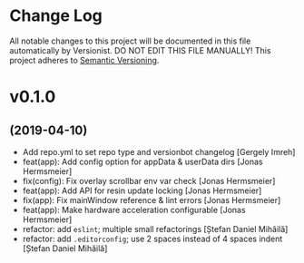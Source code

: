 # Change Log

All notable changes to this project will be documented in this file
automatically by Versionist. DO NOT EDIT THIS FILE MANUALLY!
This project adheres to [Semantic Versioning](http://semver.org/).

# v0.1.0
## (2019-04-10)

* Add repo.yml to set repo type and versionbot changelog [Gergely Imreh]
* feat(app): Add config option for appData & userData dirs [Jonas Hermsmeier]
* fix(config): Fix overlay scrollbar env var check [Jonas Hermsmeier]
* feat(app): Add API for resin update locking [Jonas Hermsmeier]
* fix(app): Fix mainWindow reference & lint errors [Jonas Hermsmeier]
* feat(app): Make hardware acceleration configurable [Jonas Hermsmeier]
* refactor: add `eslint`; multiple small refactorings [Ștefan Daniel Mihăilă]
* refactor: add `.editorconfig`; use 2 spaces instead of 4 spaces indent [Ștefan Daniel Mihăilă]

